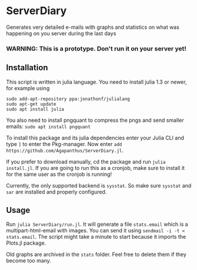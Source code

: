 # ServerDiary
Generates very detailed e-mails with graphs and statistics on what was happening on you server during the last days

### WARNING: This is a prototype. Don't run it on your server yet!

## Installation

This script is written in julia language. You need to install julia 1.3 or newer, for example using

```
sudo add-apt-repository ppa:jonathonf/julialang
sudo apt-get update
sudo apt install julia
```
You also need to install pngquant to compress the pngs and send smaller emails: `sudo apt install pngquant`

To install this package and its julia dependencies enter your Julia CLI and type `]` to enter the Pkg-manager. Now enter `add https://github.com/Agapanthus/ServerDiary.jl`.

If you prefer to download manually, cd the package and run `julia install.jl`. If you are going to run this as a cronjob, make sure to install it for the same user as the cronjob is running!

Currently, the only supported backend is `sysstat`. So make sure `sysstat` and `sar` are installed and properly configured.

## Usage

Run `julia ServerDiary/run.jl`. It will generate a file `stats.email` which is a multipart-html-email with images. You can send it using `sendmail -i -t < stats.email`.
The script might take a minute to start because it imports the Plots.jl package.

Old graphs are archived in the `stats` folder. Feel free to delete them if they become too many.

